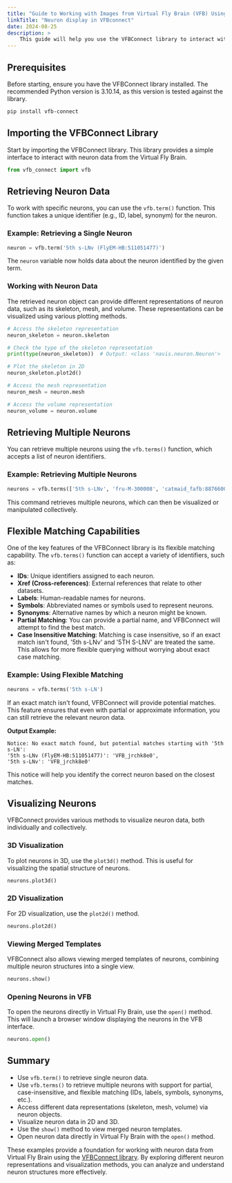 ```yaml
---
title: "Guide to Working with Images from Virtual Fly Brain (VFB) Using the VFBConnect Library"
linkTitle: "Neuron display in VFBconnect"
date: 2024-08-25
description: >
    This guide will help you use the VFBConnect library to interact with Virtual Fly Brain (VFB) data, specifically focusing on working with neuron images and their representations. The examples provided cover retrieving neuron data, accessing different types of data representations (skeleton, mesh, volume), and visualizing this data.
---
```


## Prerequisites

Before starting, ensure you have the VFBConnect library installed. The recommended Python version is 3.10.14, as this version is tested against the library.

```bash
pip install vfb-connect
```

## Importing the VFBConnect Library

Start by importing the VFBConnect library. This library provides a simple interface to interact with neuron data from the Virtual Fly Brain.

```python
from vfb_connect import vfb
```

## Retrieving Neuron Data

To work with specific neurons, you can use the `vfb.term()` function. This function takes a unique identifier (e.g., ID, label, synonym) for the neuron.

### Example: Retrieving a Single Neuron

```python
neuron = vfb.term('5th s-LNv (FlyEM-HB:511051477)')
```

The `neuron` variable now holds data about the neuron identified by the given term.

### Working with Neuron Data

The retrieved neuron object can provide different representations of neuron data, such as its skeleton, mesh, and volume. These representations can be visualized using various plotting methods.

```python
# Access the skeleton representation
neuron_skeleton = neuron.skeleton

# Check the type of the skeleton representation
print(type(neuron_skeleton))  # Output: <class 'navis.neuron.Neuron'>

# Plot the skeleton in 2D
neuron_skeleton.plot2d()

# Access the mesh representation
neuron_mesh = neuron.mesh

# Access the volume representation
neuron_volume = neuron.volume
```

## Retrieving Multiple Neurons

You can retrieve multiple neurons using the `vfb.terms()` function, which accepts a list of neuron identifiers.

### Example: Retrieving Multiple Neurons

```python
neurons = vfb.terms(['5th s-LNv', 'fru-M-300008', 'catmaid_fafb:8876600'])
```

This command retrieves multiple neurons, which can then be visualized or manipulated collectively.

## Flexible Matching Capabilities

One of the key features of the VFBConnect library is its flexible matching capability. The `vfb.terms()` function can accept a variety of identifiers, such as:

- **IDs**: Unique identifiers assigned to each neuron.
- **Xref (Cross-references)**: External references that relate to other datasets.
- **Labels**: Human-readable names for neurons.
- **Symbols**: Abbreviated names or symbols used to represent neurons.
- **Synonyms**: Alternative names by which a neuron might be known.
- **Partial Matching**: You can provide a partial name, and VFBConnect will attempt to find the best match.
- **Case Insensitive Matching**: Matching is case insensitive, so if an exact match isn't found, '5th s-LNv' and '5TH S-LNV' are treated the same. This allows for more flexible querying without worrying about exact case matching.

### Example: Using Flexible Matching

```python
neurons = vfb.terms('5th s-LN')
```

If an exact match isn't found, VFBConnect will provide potential matches. This feature ensures that even with partial or approximate information, you can still retrieve the relevant neuron data.

**Output Example:**

```
Notice: No exact match found, but potential matches starting with '5th s-LN': 
'5th s-LNv (FlyEM-HB:511051477)': 'VFB_jrchk8e0', 
'5th s-LNv': 'VFB_jrchk8e0'
```

This notice will help you identify the correct neuron based on the closest matches.

## Visualizing Neurons

VFBConnect provides various methods to visualize neuron data, both individually and collectively.

### 3D Visualization

To plot neurons in 3D, use the `plot3d()` method. This is useful for visualizing the spatial structure of neurons.

```python
neurons.plot3d()
```

### 2D Visualization

For 2D visualization, use the `plot2d()` method.

```python
neurons.plot2d()
```

### Viewing Merged Templates

VFBConnect also allows viewing merged templates of neurons, combining multiple neuron structures into a single view.

```python
neurons.show()
```

### Opening Neurons in VFB

To open the neurons directly in Virtual Fly Brain, use the `open()` method. This will launch a browser window displaying the neurons in the VFB interface.

```python
neurons.open()
```

## Summary

- Use `vfb.term()` to retrieve single neuron data.
- Use `vfb.terms()` to retrieve multiple neurons with support for partial, case-insensitive, and flexible matching (IDs, labels, symbols, synonyms, etc.).
- Access different data representations (skeleton, mesh, volume) via neuron objects.
- Visualize neuron data in 2D and 3D.
- Use the `show()` method to view merged neuron templates.
- Open neuron data directly in Virtual Fly Brain with the `open()` method.

These examples provide a foundation for working with neuron data from Virtual Fly Brain using the [VFBConnect library](https://vfb-connect.readthedocs.io/). By exploring different neuron representations and visualization methods, you can analyze and understand neuron structures more effectively.
